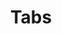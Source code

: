 ---
title: Tabs
layout: component
keyboard: |
    - <kbd>Space</kbd> of <kbd>Enter</kbd> = Activate Tab
    - <kbd>&larr;</kbd><kbd>&rarr;</kbd> = Cycles tab focus
    - <kbd>&uarr;</kbd><kbd>&darr;</kbd> = Cycles tab focus (vertical tabs)
    - <kbd>Home</kbd> = Focus first tab
    - <kbd>End</kbd> = Focus last tab
labelling: |
    - The element that serves as the container for the set of tabs has role  <a class="role-reference" href="https://www.w3.org/TR/wai-aria-1.1/#tablist">tablist</a>. 
    - Each element that serves as a tab has role <a class="role-reference" href="https://www.w3.org/TR/wai-aria-1.1/#tab">tab</a> and is contained within the element with role <code>tablist</code>.
    - Each element that contains the content panel for a <code>tab</code> has role <a class="role-reference" href="https://www.w3.org/TR/wai-aria-1.1/#tabpanel">tabpanel</a>.
    - Each element with role <code>tab</code> has the property <a class="property-reference" href="https://www.w3.org/TR/wai-aria-1.1/#aria-controls">aria-controls</a> referring to its associated <code>tabpanel</code> element.
    - The active <code>tab</code> element has the state <a class="state-reference" href="https://www.w3.org/TR/wai-aria-1.1/#aria-selected">aria-selected</a> set to <code>true</code> and all other <code>tab</code> elements have it set to <code>false</code>.
    - Each element with role <code>tabpanel</code> has the property <a class="property-reference" href="https://www.w3.org/TR/wai-aria-1.1/#aria-labelledby">aria-labelledby</a> referring to its associated <code>tab</code> element. 
focus: |
    - It is recommended that tabs activate automatically when they receive focus as long as their associated tab panels are displayed without noticeable latency.
---
